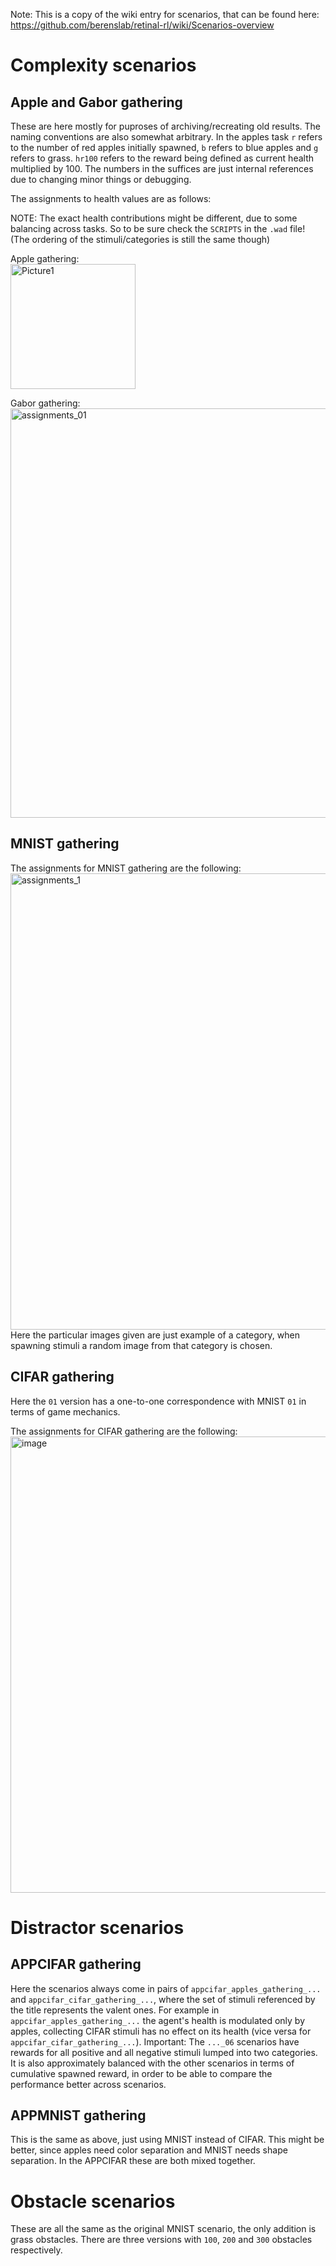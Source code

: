 Note: This is a copy of the wiki entry for scenarios, that can be found here: https://github.com/berenslab/retinal-rl/wiki/Scenarios-overview 

# Complexity scenarios

## Apple and Gabor gathering
These are here mostly for puproses of archiving/recreating old results. The naming conventions are also somewhat arbitrary. 
In the apples task `r` refers to the number of red apples initially spawned, `b` refers to blue apples and `g` refers to grass.
`hr100` refers to the reward being defined as current health multiplied by 100. The numbers in the suffices are just internal references due to changing minor things or debugging. 

The assignments to health values are as follows:

NOTE: The exact health contributions might be different, due to some balancing across tasks. So to be sure check the `SCRIPTS` in the `.wad` file! (The ordering of the stimuli/categories is still the same though)

Apple gathering:  
<img width="200" alt="Picture1" src="https://user-images.githubusercontent.com/53050061/155291195-428f2ca7-cab3-4724-9e15-09484f02312f.png">

Gabor gathering:  
<img width="655" alt="assignments_01" src="https://user-images.githubusercontent.com/53050061/155291098-155242f3-79fa-4f5c-a45a-b7af68b26348.png">


## MNIST gathering  

The assignments for MNIST gathering are the following:  
<img width="730" alt="assignments_1" src="https://user-images.githubusercontent.com/53050061/155285361-dc14515b-cf0f-4c49-a9e7-046359091ed0.png">  
Here the particular images given are just example of a category, when spawning stimuli a random image from that category is chosen.

## CIFAR gathering
Here the `01` version has a one-to-one correspondence with MNIST `01` in terms of game mechanics. 

The assignments for CIFAR gathering are the following:
<img width="730" alt="image" src=https://user-images.githubusercontent.com/53050061/155293555-b48c8115-3b2f-4819-afd9-6aa35b114ce6.png>  


# Distractor scenarios

## APPCIFAR gathering
Here the scenarios always come in pairs of `appcifar_apples_gathering_...` and `appcifar_cifar_gathering_...`, where the set of stimuli referenced by the title represents the valent ones. For example in `appcifar_apples_gathering_...` the agent's health is modulated only by apples, collecting CIFAR stimuli has no effect on its health (vice versa for `appcifar_cifar_gathering_...`). Important: The `..._06` scenarios have rewards for all positive and all negative stimuli lumped into two categories. It is also approximately balanced with the other scenarios in terms of cumulative spawned reward, in order to be able to compare the performance better across scenarios.

## APPMNIST gathering
This is the same as above, just using MNIST instead of CIFAR. This might be better, since apples need color separation and MNIST needs shape separation. In the APPCIFAR these are both mixed together.

# Obstacle scenarios
These are all the same as the original MNIST scenario, the only addition is grass obstacles. There are three versions with `100`, `200` and `300` obstacles respectively. 